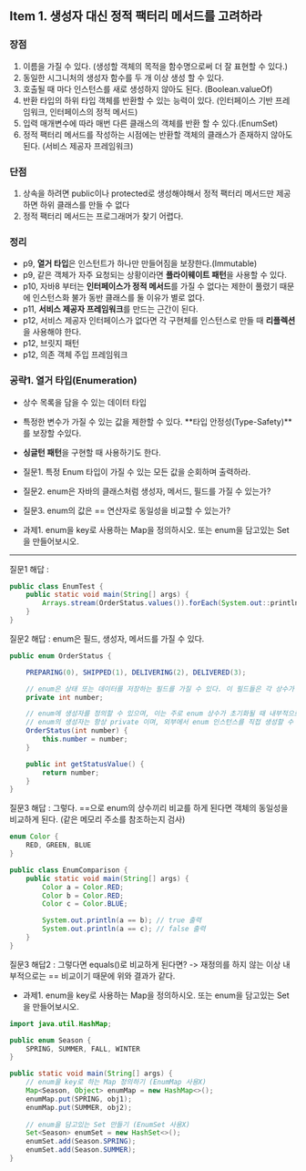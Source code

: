 ##  Item 1. 생성자 대신 정적 팩터리 메서드를 고려하라

### 장점
1. 이름을 가질 수 있다. (생성할 객체의 목적을 함수명으로써 더 잘 표현할 수 있다.)
2. 동일한 시그니처의 생성자 함수를 두 개 이상 생성 할 수 있다.
3. 호출될 때 마다 인스턴스를 새로 생성하지 않아도 된다. (Boolean.valueOf)
4. 반환 타입의 하위 타입 객체를 반환할 수 있는 능력이 있다. (인터페이스 기반 프레임워크, 인터페이스의 정적 메서드)
5. 입력 매개변수에 따라 매번 다른 클래스의 객체를 반환 할 수 있다.(EnumSet)
6. 정적 팩터리 메서드를 작성하는 시점에는 반환할 객체의 클래스가 존재하지 않아도 된다. (서비스 제공자 프레임워크)

### 단점
1. 상속을 하려면 public이나 protected로 생성해야해서 정적 팩터리 메서드만 제공하면 하위 클래스를 만들 수 없다
2. 정적 팩터리 메서드는 프로그래머가 찾기 어렵다.

### 정리
- p9, **열거 타입**은 인스턴트가 하나만 만들어짐을 보장한다.(Immutable)
- p9, 같은 객체가 자주 요청되는 상황이라면 **플라이웨이트 패턴**을 사용할 수 있다.
- p10, 자바8 부터는 **인터페이스가 정적 메서드**를 가질 수 없다는 제한이 풀렸기 때문에 인스턴스화 불가 동반 클래스를 둘 이유가 별로 없다.
- p11, **서비스 제공자 프레임워크**를 만드는 근간이 된다.
- p12, 서비스 제공자 인터페이스가 없다면 각 구현체를 인스턴스로 만들 때 **리플렉션**을 사용해야 한다.
- p12, 브릿지 패턴
- p12, 의존 객체 주입 프레임워크

### 공략1. 열거 타입(Enumeration)
- 상수 목록을 담을 수 있는 데이터 타입
- 특정한 변수가 가질 수 있는 값을 제한할 수 있다. **타입 안정성(Type-Safety)**를 보장할 수있다.
- **싱글턴 패턴**을 구현할 때 사용하기도 한다.

- 질문1. 특정 Enum 타입이 가질 수 있는 모든 값을 순회하며 출력하라.
- 질문2. enum은 자바의 클래스처럼 생성자, 메서드, 필드를 가질 수 있는가?
- 질문3. enum의 값은 == 연산자로 동일성을 비교할 수 있는가?

- 과제1.  enum을 key로 사용하는 Map을 정의하시오. 또는 enum을 담고있는 Set을 만들어보시오.

---

질문1 해답 :
  
```java
public class EnumTest {
    public static void main(String[] args) {
        Arrays.stream(OrderStatus.values()).forEach(System.out::println);
    }
}
```
  
질문2 해답 : enum은 필드, 생성자, 메서드를 가질 수 있다.
  
```java
public enum OrderStatus {

    PREPARING(0), SHIPPED(1), DELIVERING(2), DELIVERED(3);

    // enum은 상태 또는 데이터를 저장하는 필드를 가질 수 있다. 이 필드들은 각 상수가 생성될 때 초기화될 수 있다.
    private int number;

    // enum에 생성자를 정의할 수 있으며, 이는 주로 enum 상수가 초기화될 때 내부적으로 사용된다.
    // enum의 생성자는 항상 private 이며, 외부에서 enum 인스턴스를 직접 생성할 수 없고, enum 정의에 포함된 상수를 통해서만 인스턴스가 생성된다.
    OrderStatus(int number) {
        this.number = number;
    }

    public int getStatusValue() {
        return number;
    }
}
```

질문3 해답  : 그렇다. ==으로 enum의 상수끼리 비교를 하게 된다면 객체의 동일성을 비교하게 된다. (같은 메모리 주소를 참조하는지 검사)  
```java
enum Color {
    RED, GREEN, BLUE
}

public class EnumComparison {
    public static void main(String[] args) {
        Color a = Color.RED;
        Color b = Color.RED;
        Color c = Color.BLUE;

        System.out.println(a == b); // true 출력
        System.out.println(a == c); // false 출력
    }
}
```  
질문3 해답2 : 그렇다면 equals()로 비교하게 된다면? -> 재정의를 하지 않는 이상 내부적으로는 == 비교이기 때문에 위와 결과가 같다. 


- 과제1.  enum을 key로 사용하는 Map을 정의하시오. 또는 enum을 담고있는 Set을 만들어보시오.

```java
import java.util.HashMap;

public enum Season {
    SPRING, SUMMER, FALL, WINTER
}

public static void main(String[] args) {
	// enum을 key로 하는 Map 정의하기 (EnumMap 사용X)
	Map<Season, Object> enumMap = new HashMap<>();
	enumMap.put(SPRING, obj1);
	enumMap.put(SUMMER, obj2);
	
	// enum을 담고있는 Set 만들기 (EnumSet 사용X)
	Set<Season> enumSet = new HashSet<>();
	enumSet.add(Season.SPRING);
	enumSet.add(Season.SUMMER);
}
```